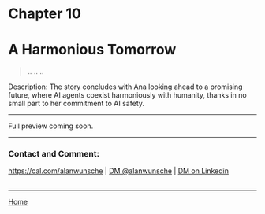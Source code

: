 # Chapter 10
# A Harmonious Tomorrow


> ..
> ..
> ..

Description: The story concludes with Ana looking ahead to a promising future, where AI agents coexist harmoniously with humanity, thanks in no small part to her commitment to AI safety.


---

Full preview coming soon.

---

### Contact and Comment:

<a href="https://cal.com/alanwunsche">https://cal.com/alanwunsche</a> | <a href="https://x.com/alanwunsche">DM @alanwunsche</a> | <a href="https://linkedin.com/in/alanwunsche">DM on Linkedin</a>
<br /><br />

---

[Home](./)